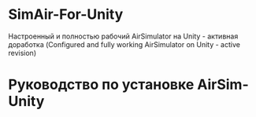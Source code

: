 # SimAir-For-Unity
Настроенный и полностью рабочий AirSimulator на Unity - активная доработка (Configured and fully working AirSimulator on Unity - active revision)
# Руководство по установке AirSim-Unity
